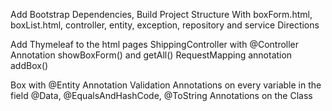 Add Bootstrap Dependencies, Build Project Structure With 
boxForm.html, boxList.html, controller, entity, exception, 
repository and service Directions

Add Thymeleaf to the html pages
ShippingController with @Controller Annotation
showBoxForm() and getAll()
RequestMapping annotation
addBox()

Box with @Entity Annotation
Validation Annotations on every variable in the field
@Data, @EqualsAndHashCode, @ToString Annotations on the Class



